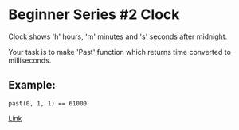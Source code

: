 # Beginner Series #2 Clock

Clock shows 'h' hours, 'm' minutes and 's' seconds after midnight.

Your task is to make 'Past' function which returns time converted to milliseconds.

## Example:
    past(0, 1, 1) == 61000

[Link](https://www.codewars.com/kata/55f9bca8ecaa9eac7100004a/train/javascript)